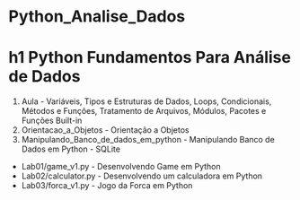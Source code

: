 # Python_Analise_Dados

# h1 Python Fundamentos Para Análise de Dados


1. Aula - Variáveis, Tipos e Estruturas de Dados, Loops, Condicionais, Métodos e Funções, Tratamento de Arquivos, Módulos, Pacotes e Funções Built-in
1. Orientacao_a_Objetos - Orientação a Objetos
1. Manipulando_Banco_de_dados_em_python - Manipulando Banco de Dados em Python - SQLite


- Lab01/game_v1.py - Desenvolvendo Game em Python
- Lab02/calculator.py - Desenvolvendo um calculadora em Python
- Lab03/forca_v1.py - Jogo da Forca em Python
